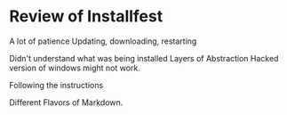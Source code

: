 # Review of Installfest
A lot of patience
Updating, downloading, restarting

Didn't understand what was being installed
Layers of Abstraction
Hacked version of windows might not work.

Following the instructions

Different Flavors of Markdown.
